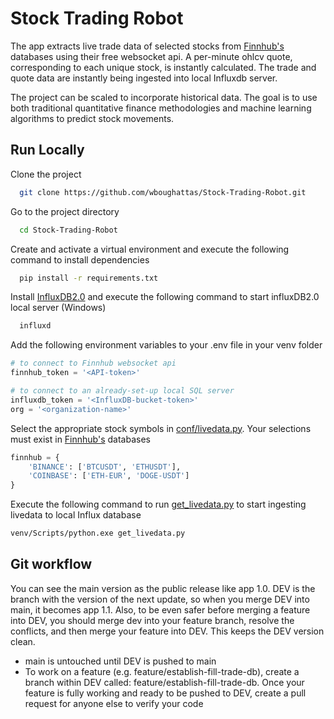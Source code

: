 # Stock Trading Robot
The app extracts live trade data of selected stocks from [Finnhub's](https://finnhub.io/docs/api/) databases using their 
free websocket api. A per-minute ohlcv quote, corresponding to each unique stock, is instantly calculated. 
The trade and quote data are instantly being ingested into local Influxdb server. 

The project can be scaled to incorporate historical data. The goal is to use both traditional quantitative finance 
methodologies and machine learning algorithms to predict stock movements. 

## Run Locally

Clone the project
```bash
  git clone https://github.com/wboughattas/Stock-Trading-Robot.git
```

Go to the project directory
```bash
  cd Stock-Trading-Robot
```

Create and activate a virtual environment and execute the following command to install dependencies
```bash
  pip install -r requirements.txt
```

Install [InfluxDB2.0](https://docs.influxdata.com/influxdb/v2.0/install/) and execute the following command to start 
influxDB2.0 local server (Windows)
```bash
  influxd
```

Add the following environment variables to your .env file in your venv folder
```python
# to connect to Finnhub websocket api
finnhub_token = '<API-token>'

# to connect to an already-set-up local SQL server
influxdb_token = '<InfluxDB-bucket-token>'
org = '<organization-name>'
```

Select the appropriate stock symbols in 
[conf/livedata.py](https://github.com/wboughattas/Stock-Trading-Robot/blob/main/conf/livedata.py). 
Your selections must exist in [Finnhub's](https://finnhub.io/docs/api/) databases
```python
finnhub = {
    'BINANCE': ['BTCUSDT', 'ETHUSDT'],
    'COINBASE': ['ETH-EUR', 'DOGE-USDT']
}
```

Execute the following command to run [get_livedata.py](https://github.com/wboughattas/Stock-Trading-Robot/blob/main/get_livedata.py) to start ingesting livedata to local Influx database
```bash
venv/Scripts/python.exe get_livedata.py
```

## Git workflow
You can see the main version as the public release like app 1.0.
DEV is the branch with the version of the next update,
so when you merge DEV into main, it becomes app 1.1.
Also, to be even safer before merging a feature into DEV, 
you should merge dev into your feature branch, 
resolve the conflicts, and then merge your feature into DEV.
This keeps the DEV version clean.

- main is untouched until DEV is pushed to main
- To work on a feature (e.g. feature/establish-fill-trade-db), create a branch within DEV called: feature/establish-fill-trade-db. Once your feature is fully working and ready to be pushed to DEV, create a pull request for anyone else to verify your code

